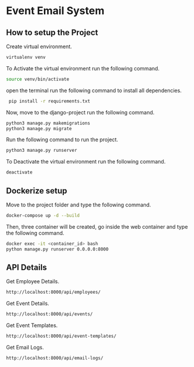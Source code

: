 # Event Email System


## How to setup the Project

Create virtual environment.

```bash
virtualenv venv
```

To Activate the virtual environment run the following command.

```bash
source venv/bin/activate
```

open the terminal run the following command to install all dependencies.

```bash
 pip install -r requirements.txt
```

Now, move to the django-project run the following command.

```bash
python3 manage.py makemigrations
python3 manage.py migrate
```

Run the following command to run the project.

```bash
python3 manage.py runserver
```

To Deactivate the virtual environment run the following command.

```bash
deactivate
```



## Dockerize setup
Move to the project folder and type the following command.

```bash
docker-compose up -d --build
```

Then, three container will be created, go inside the web container and type the following command.

```bash
docker exec -it <container_id> bash
python manage.py runserver 0.0.0.0:8000
```



## API Details

Get Employee Details.

```bash
http://localhost:8000/api/employees/
```


Get Event Details.

```bash
http://localhost:8000/api/events/
```


Get Event Templates.

```bash
http://localhost:8000/api/event-templates/
```


Get Email Logs.

```bash
http://localhost:8000/api/email-logs/
```

